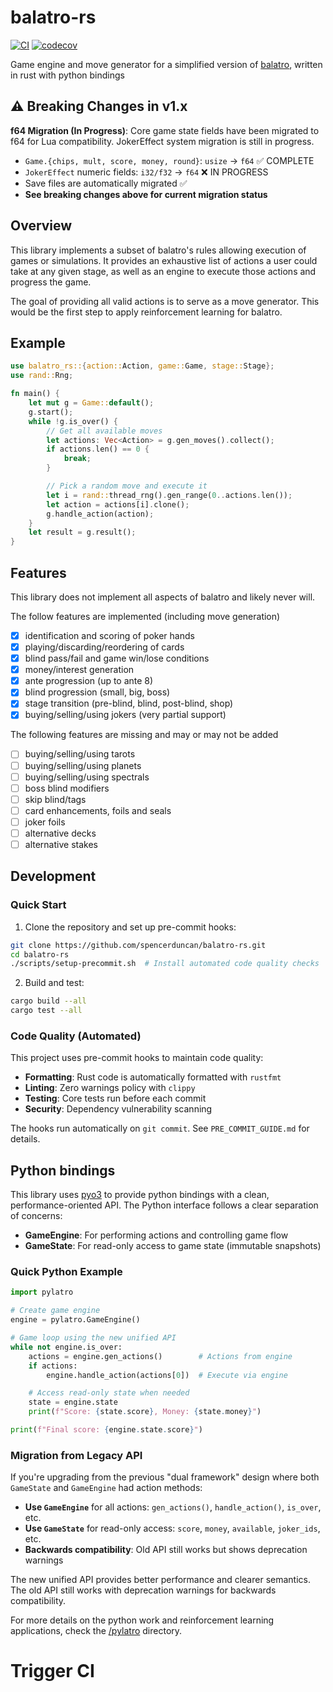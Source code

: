 # balatro-rs

[![CI](https://github.com/spencerduncan/balatro-rs/actions/workflows/ci.yml/badge.svg)](https://github.com/spencerduncan/balatro-rs/actions/workflows/ci.yml)
[![codecov](https://codecov.io/gh/spencerduncan/balatro-rs/branch/main/graph/badge.svg)](https://codecov.io/gh/spencerduncan/balatro-rs)

Game engine and move generator for a simplified version of [balatro](https://www.playbalatro.com/), written in rust with python bindings

## ⚠️ Breaking Changes in v1.x

**f64 Migration (In Progress)**: Core game state fields have been migrated to f64 for Lua compatibility. JokerEffect system migration is still in progress.

- `Game.{chips, mult, score, money, round}`: `usize` → `f64` ✅ COMPLETE
- `JokerEffect` numeric fields: `i32/f32` → `f64` ❌ IN PROGRESS
- Save files are automatically migrated ✅
- **See breaking changes above for current migration status**

## Overview

This library implements a subset of balatro's rules allowing execution of games or simulations. It provides an exhaustive list of actions a user could take at any given stage, as well as an engine to execute those actions and progress the game.

The goal of providing all valid actions is to serve as a move generator. This would be the first step to apply reinforcement learning for balatro.

## Example

```rust
use balatro_rs::{action::Action, game::Game, stage::Stage};
use rand::Rng;

fn main() {
    let mut g = Game::default();
    g.start();
    while !g.is_over() {
        // Get all available moves
        let actions: Vec<Action> = g.gen_moves().collect();
        if actions.len() == 0 {
            break;
        }

        // Pick a random move and execute it
        let i = rand::thread_rng().gen_range(0..actions.len());
        let action = actions[i].clone();
        g.handle_action(action);
    }
    let result = g.result();
}
```

## Features

This library does not implement all aspects of balatro and likely never will.

The follow features are implemented (including move generation)
- [x] identification and scoring of poker hands
- [x] playing/discarding/reordering of cards
- [x] blind pass/fail and game win/lose conditions
- [x] money/interest generation
- [x] ante progression (up to ante 8)
- [x] blind progression (small, big, boss)
- [x] stage transition (pre-blind, blind, post-blind, shop)
- [x] buying/selling/using jokers (very partial support)

The following features are missing and may or may not be added
- [ ] buying/selling/using tarots
- [ ] buying/selling/using planets
- [ ] buying/selling/using spectrals
- [ ] boss blind modifiers
- [ ] skip blind/tags
- [ ] card enhancements, foils and seals
- [ ] joker foils
- [ ] alternative decks
- [ ] alternative stakes

## Development

### Quick Start

1. Clone the repository and set up pre-commit hooks:
```bash
git clone https://github.com/spencerduncan/balatro-rs.git
cd balatro-rs
./scripts/setup-precommit.sh  # Install automated code quality checks
```

2. Build and test:
```bash
cargo build --all
cargo test --all
```

### Code Quality (Automated)

This project uses pre-commit hooks to maintain code quality:

- **Formatting**: Rust code is automatically formatted with `rustfmt`
- **Linting**: Zero warnings policy with `clippy`
- **Testing**: Core tests run before each commit
- **Security**: Dependency vulnerability scanning

The hooks run automatically on `git commit`. See `PRE_COMMIT_GUIDE.md` for details.

## Python bindings

This library uses [pyo3](https://pyo3.rs) to provide python bindings with a clean, performance-oriented API. The Python interface follows a clear separation of concerns:

- **GameEngine**: For performing actions and controlling game flow
- **GameState**: For read-only access to game state (immutable snapshots)

### Quick Python Example

```python
import pylatro

# Create game engine
engine = pylatro.GameEngine()

# Game loop using the new unified API
while not engine.is_over:
    actions = engine.gen_actions()        # Actions from engine
    if actions:
        engine.handle_action(actions[0])  # Execute via engine

    # Access read-only state when needed
    state = engine.state
    print(f"Score: {state.score}, Money: {state.money}")

print(f"Final score: {engine.state.score}")
```

### Migration from Legacy API

If you're upgrading from the previous "dual framework" design where both `GameState` and `GameEngine` had action methods:

- **Use `GameEngine`** for all actions: `gen_actions()`, `handle_action()`, `is_over`, etc.
- **Use `GameState`** for read-only access: `score`, `money`, `available`, `joker_ids`, etc.
- **Backwards compatibility**: Old API still works but shows deprecation warnings

The new unified API provides better performance and clearer semantics. The old API still works with deprecation warnings for backwards compatibility.

For more details on the python work and reinforcement learning applications, check the [/pylatro](https://github.com/spencerduncan/balatro-rs/tree/main/pylatro) directory.
# Trigger CI
